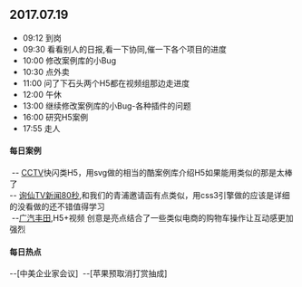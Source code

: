## 2017.07.19
* 09:12 到岗
* 09:30 看看别人的日报,看一下协同,催一下各个项目的进度
* 10:00 修改案例库的小Bug
* 10:30 点外卖
* 11:00 问了下石头两个H5都在视频组那边走进度
* 12:00 午休
* 13:00 继续修改案例库的小Bug-各种插件的问题
* 16:00 研究H5案例
* 17:55 走人




#### 每日案例
  -- [CCTV](http://www.h5case.com.cn/case/cctv/4/)快闪类H5，用svg做的相当的酷案例库介绍H5如果能用类似的那是太棒了<br/>
  -- [询仙TV新闻80秒](http://13ii.case.shuiwuhen.com/case/13ii/1/),和我们的青浦邀请函有点类似，用css3引擎做的应该是详细的没看做的还不错值得学习<br/>
  --[广汽丰田](http://h5.pearvideo.com/2017/leiling/index.html),H5+视频 创意是亮点结合了一些类似电商的购物车操作让互动感更加强烈
 
#### 每日热点
  --[中美企业家会议]
  --[苹果预取消打赏抽成]

